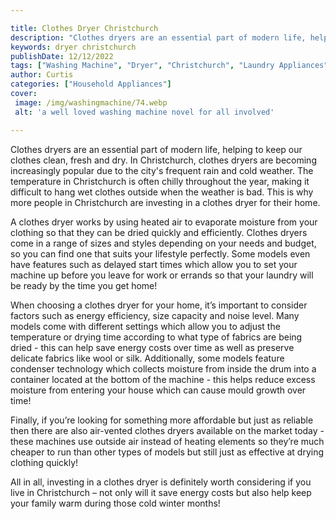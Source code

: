 ```yaml
---

title: Clothes Dryer Christchurch
description: "Clothes dryers are an essential part of modern life, helping to keep our clothes clean, fresh and dry. In Christchurch, clothes dr...take a moment to check it out "
keywords: dryer christchurch
publishDate: 12/12/2022
tags: ["Washing Machine", "Dryer", "Christchurch", "Laundry Appliances"]
author: Curtis
categories: ["Household Appliances"]
cover: 
 image: /img/washingmachine/74.webp
 alt: 'a well loved washing machine novel for all involved'

---
```


Clothes dryers are an essential part of modern life, helping to keep our clothes clean, fresh and dry. In Christchurch, clothes dryers are becoming increasingly popular due to the city's frequent rain and cold weather. The temperature in Christchurch is often chilly throughout the year, making it difficult to hang wet clothes outside when the weather is bad. This is why more people in Christchurch are investing in a clothes dryer for their home.

A clothes dryer works by using heated air to evaporate moisture from your clothing so that they can be dried quickly and efficiently. Clothes dryers come in a range of sizes and styles depending on your needs and budget, so you can find one that suits your lifestyle perfectly. Some models even have features such as delayed start times which allow you to set your machine up before you leave for work or errands so that your laundry will be ready by the time you get home! 

When choosing a clothes dryer for your home, it’s important to consider factors such as energy efficiency, size capacity and noise level. Many models come with different settings which allow you to adjust the temperature or drying time according to what type of fabrics are being dried - this can help save energy costs over time as well as preserve delicate fabrics like wool or silk. Additionally, some models feature condenser technology which collects moisture from inside the drum into a container located at the bottom of the machine - this helps reduce excess moisture from entering your house which can cause mould growth over time! 

Finally, if you’re looking for something more affordable but just as reliable then there are also air-vented clothes dryers available on the market today - these machines use outside air instead of heating elements so they’re much cheaper to run than other types of models but still just as effective at drying clothing quickly! 

All in all, investing in a clothes dryer is definitely worth considering if you live in Christchurch – not only will it save energy costs but also help keep your family warm during those cold winter months!
